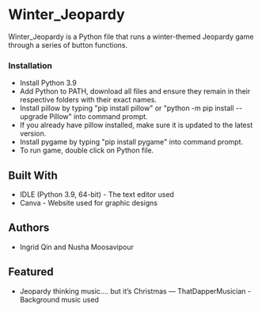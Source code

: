 # Winter_Jeopardy

Winter_Jeopardy is a Python file that runs a winter-themed Jeopardy game through a series of button functions.

### Installation

* Install Python 3.9 
* Add Python to PATH, download all files and ensure they remain in their respective folders with their exact names. 
* Install pillow by typing "pip install pillow" or "python -m pip install --upgrade Pillow" into command prompt.
* If you already have pillow installed, make sure it is updated to the latest version.
* Install pygame by typing "pip install pygame" into command prompt.
* To run game, double click on Python file.

## Built With

* IDLE (Python 3.9, 64-bit) - The text editor used
* Canva - Website used for graphic designs

## Authors

* Ingrid Qin and Nusha Moosavipour

## Featured

* Jeopardy thinking music…. but it’s Christmas — ThatDapperMusician - Background music used
